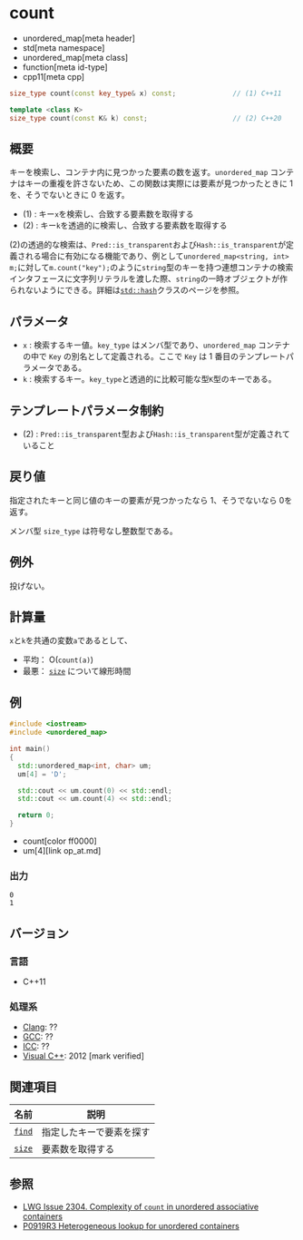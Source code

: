 # count
* unordered_map[meta header]
* std[meta namespace]
* unordered_map[meta class]
* function[meta id-type]
* cpp11[meta cpp]

```cpp
size_type count(const key_type& x) const;              // (1) C++11

template <class K>
size_type count(const K& k) const;                     // (2) C++20
```

## 概要
キーを検索し、コンテナ内に見つかった要素の数を返す。`unordered_map` コンテナはキーの重複を許さないため、この関数は実際には要素が見つかったときに 1 を、そうでないときに 0 を返す。

- (1) : キー`x`を検索し、合致する要素数を取得する
- (2) : キー`k`を透過的に検索し、合致する要素数を取得する

(2)の透過的な検索は、`Pred::is_transparent`および`Hash::is_transparent`が定義される場合に有効になる機能であり、例として`unordered_map<string, int> m;`に対して`m.count("key");`のように`string`型のキーを持つ連想コンテナの検索インタフェースに文字列リテラルを渡した際、`string`の一時オブジェクトが作られないようにできる。詳細は[`std::hash`](/reference/functional/hash.md)クラスのページを参照。


## パラメータ
- `x` : 検索するキー値。`key_type` はメンバ型であり、`unordered_map` コンテナの中で `Key` の別名として定義される。ここで `Key` は 1 番目のテンプレートパラメータである。
- `k` : 検索するキー。`key_type`と透過的に比較可能な型`K`型のキーである。


## テンプレートパラメータ制約
- (2) : `Pred::is_transparent`型および`Hash::is_transparent`型が定義されていること


## 戻り値
指定されたキーと同じ値のキーの要素が見つかったなら 1、そうでないなら 0を返す。

メンバ型 `size_type` は符号なし整数型である。


## 例外
投げない。


## 計算量
`x`と`k`を共通の変数`a`であるとして、

- 平均： O(`count(a)`)
- 最悪： [`size`](size.md) について線形時間


## 例
```cpp example
#include <iostream>
#include <unordered_map>

int main()
{
  std::unordered_map<int, char> um;
  um[4] = 'D';

  std::cout << um.count(0) << std::endl;
  std::cout << um.count(4) << std::endl;

  return 0;
}
```
* count[color ff0000]
* um[4][link op_at.md]

### 出力
```
0
1
```

## バージョン
### 言語
- C++11

### 処理系
- [Clang](/implementation.md#clang): ??
- [GCC](/implementation.md#gcc): ??
- [ICC](/implementation.md#icc): ??
- [Visual C++](/implementation.md#visual_cpp): 2012 [mark verified]


## 関連項目

| 名前              | 説明                     |
|-------------------|--------------------------|
| [`find`](find.md) | 指定したキーで要素を探す |
| [`size`](size.md) | 要素数を取得する         |


## 参照
- [LWG Issue 2304. Complexity of `count` in unordered associative containers](http://www.open-std.org/jtc1/sc22/wg21/docs/lwg-defects.html#2304)
- [P0919R3 Heterogeneous lookup for unordered containers](http://www.open-std.org/jtc1/sc22/wg21/docs/papers/2018/p0919r3.html)

